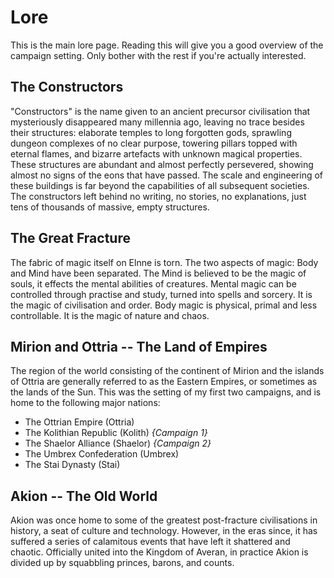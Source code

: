 # Lore

This is the main lore page. Reading this will give you a good overview of the campaign setting. Only bother with the rest if you're actually interested.

## The Constructors
"Constructors" is the name given to an ancient precursor civilisation that mysteriously disappeared many millennia ago, leaving no trace besides their structures: elaborate temples to long forgotten gods, sprawling dungeon complexes of no clear purpose, towering pillars topped with eternal flames, and bizarre artefacts with unknown magical properties. These structures are abundant and almost perfectly persevered, showing almost no signs of the eons that have passed. The scale and engineering of these buildings is far beyond the capabilities of all subsequent societies. The constructors left behind no writing, no stories, no explanations, just tens of thousands of massive, empty structures.

## The Great Fracture
The fabric of magic itself on Elnne is torn. The two aspects of magic: Body and Mind have been separated. The Mind is believed to be the magic of souls, it effects the mental abilities of creatures. Mental magic can be controlled through practise and study, turned into spells and sorcery. It is the magic of civilisation and order. Body magic is physical, primal and less controllable. It is the magic of nature and chaos.

## Mirion and Ottria -- The Land of Empires
The region of the world consisting of the continent of Mirion and the islands of Ottria are generally referred to as the Eastern Empires, or sometimes as the lands of the Sun. This was the setting of my first two campaigns, and is home to the following major nations:
- The Ottrian Empire (Ottria)
- The Kolithian Republic (Kolith) *{Campaign 1}*
- The Shaelor Alliance (Shaelor) *{Campaign 2}*
- The Umbrex Confederation (Umbrex)
- The Stai Dynasty (Stai)

## Akion -- The Old World
Akion was once home to some of the greatest post-fracture civilisations in history, a seat of culture and technology. However, in the eras since, it has suffered a series of calamitous events that have left it shattered and chaotic. Officially united into the Kingdom of Averan, in practice Akion is divided up by squabbling princes, barons, and counts.